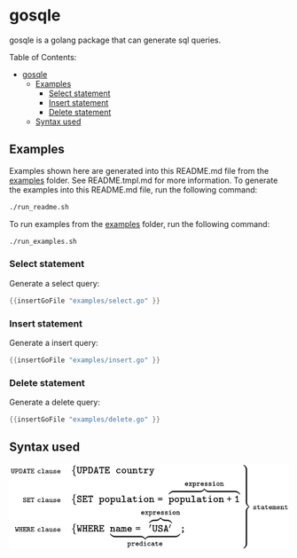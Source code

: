# gosqle<!-- Don't edit README.md, but edit README.tmpl.md as that one is used to generate the README.md -->
gosqle is a golang package that can generate sql queries. 

Table of Contents:
- [gosqle](#gosqle)
  - [Examples](#examples)
    - [Select statement](#select-statement)
    - [Insert statement](#insert-statement)
    - [Delete statement](#delete-statement)
  - [Syntax used](#syntax-used)

## Examples
Examples shown here are generated into this README.md file from the [examples](examples) folder. See README.tmpl.md for more information.
To generate the examples into this README.md file, run the following command:
```bash
./run_readme.sh
```

To run examples from the [examples](examples) folder, run the following command:
```bash
./run_examples.sh
```

### Select statement
Generate a select query:
```go
{{insertGoFile "examples/select.go" }}
```

### Insert statement
Generate a insert query:
```go
{{insertGoFile "examples/insert.go" }}
```

### Delete statement
Generate a delete query:
```go
{{insertGoFile "examples/delete.go" }}
```

## Syntax used

![image](provision/images/SQL_syntax.svg)